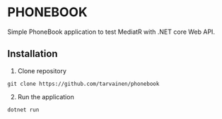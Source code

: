 # PHONEBOOK

Simple PhoneBook application to test MediatR with .NET core Web API.

## Installation

1. Clone repository

```
git clone https://github.com/tarvainen/phonebook
```

2. Run the application

```
dotnet run
```
